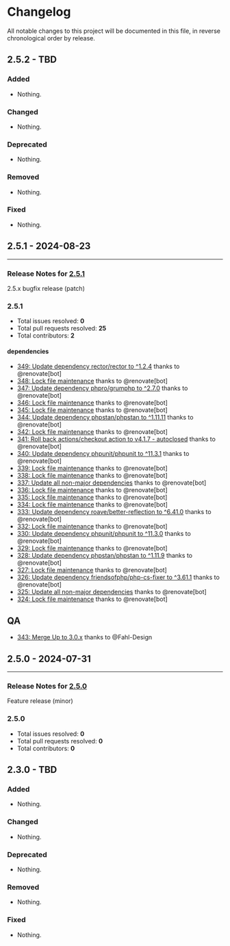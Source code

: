 # Changelog

All notable changes to this project will be documented in this file, in reverse chronological order by release.

## 2.5.2 - TBD

### Added

- Nothing.

### Changed

- Nothing.

### Deprecated

- Nothing.

### Removed

- Nothing.

### Fixed

- Nothing.

## 2.5.1 - 2024-08-23


-----

### Release Notes for [2.5.1](https://github.com/WebProject-xyz/ikea-tradfri-php/milestone/8)

2.5.x bugfix release (patch)

### 2.5.1

- Total issues resolved: **0**
- Total pull requests resolved: **25**
- Total contributors: **2**

#### dependencies

 - [349: Update dependency rector/rector to ^1.2.4](https://github.com/WebProject-xyz/ikea-tradfri-php/pull/349) thanks to @renovate[bot]
 - [348: Lock file maintenance](https://github.com/WebProject-xyz/ikea-tradfri-php/pull/348) thanks to @renovate[bot]
 - [347: Update dependency phpro/grumphp to ^2.7.0](https://github.com/WebProject-xyz/ikea-tradfri-php/pull/347) thanks to @renovate[bot]
 - [346: Lock file maintenance](https://github.com/WebProject-xyz/ikea-tradfri-php/pull/346) thanks to @renovate[bot]
 - [345: Lock file maintenance](https://github.com/WebProject-xyz/ikea-tradfri-php/pull/345) thanks to @renovate[bot]
 - [344: Update dependency phpstan/phpstan to ^1.11.11](https://github.com/WebProject-xyz/ikea-tradfri-php/pull/344) thanks to @renovate[bot]
 - [342: Lock file maintenance](https://github.com/WebProject-xyz/ikea-tradfri-php/pull/342) thanks to @renovate[bot]
 - [341: Roll back actions/checkout action to v4.1.7 - autoclosed](https://github.com/WebProject-xyz/ikea-tradfri-php/pull/341) thanks to @renovate[bot]
 - [340: Update dependency phpunit/phpunit to ^11.3.1](https://github.com/WebProject-xyz/ikea-tradfri-php/pull/340) thanks to @renovate[bot]
 - [339: Lock file maintenance](https://github.com/WebProject-xyz/ikea-tradfri-php/pull/339) thanks to @renovate[bot]
 - [338: Lock file maintenance](https://github.com/WebProject-xyz/ikea-tradfri-php/pull/338) thanks to @renovate[bot]
 - [337: Update all non-major dependencies](https://github.com/WebProject-xyz/ikea-tradfri-php/pull/337) thanks to @renovate[bot]
 - [336: Lock file maintenance](https://github.com/WebProject-xyz/ikea-tradfri-php/pull/336) thanks to @renovate[bot]
 - [335: Lock file maintenance](https://github.com/WebProject-xyz/ikea-tradfri-php/pull/335) thanks to @renovate[bot]
 - [334: Lock file maintenance](https://github.com/WebProject-xyz/ikea-tradfri-php/pull/334) thanks to @renovate[bot]
 - [333: Update dependency roave/better-reflection to ^6.41.0](https://github.com/WebProject-xyz/ikea-tradfri-php/pull/333) thanks to @renovate[bot]
 - [332: Lock file maintenance](https://github.com/WebProject-xyz/ikea-tradfri-php/pull/332) thanks to @renovate[bot]
 - [330: Update dependency phpunit/phpunit to ^11.3.0](https://github.com/WebProject-xyz/ikea-tradfri-php/pull/330) thanks to @renovate[bot]
 - [329: Lock file maintenance](https://github.com/WebProject-xyz/ikea-tradfri-php/pull/329) thanks to @renovate[bot]
 - [328: Update dependency phpstan/phpstan to ^1.11.9](https://github.com/WebProject-xyz/ikea-tradfri-php/pull/328) thanks to @renovate[bot]
 - [327: Lock file maintenance](https://github.com/WebProject-xyz/ikea-tradfri-php/pull/327) thanks to @renovate[bot]
 - [326: Update dependency friendsofphp/php-cs-fixer to ^3.61.1](https://github.com/WebProject-xyz/ikea-tradfri-php/pull/326) thanks to @renovate[bot]
 - [325: Update all non-major dependencies](https://github.com/WebProject-xyz/ikea-tradfri-php/pull/325) thanks to @renovate[bot]
 - [324: Lock file maintenance](https://github.com/WebProject-xyz/ikea-tradfri-php/pull/324) thanks to @renovate[bot]

QA
--

 - [343: Merge Up to 3.0.x](https://github.com/WebProject-xyz/ikea-tradfri-php/pull/343) thanks to @Fahl-Design

## 2.5.0 - 2024-07-31


-----

### Release Notes for [2.5.0](https://github.com/WebProject-xyz/ikea-tradfri-php/milestone/7)

Feature release (minor)

### 2.5.0

- Total issues resolved: **0**
- Total pull requests resolved: **0**
- Total contributors: **0**

## 2.3.0 - TBD

### Added

- Nothing.

### Changed

- Nothing.

### Deprecated

- Nothing.

### Removed

- Nothing.

### Fixed

- Nothing.
